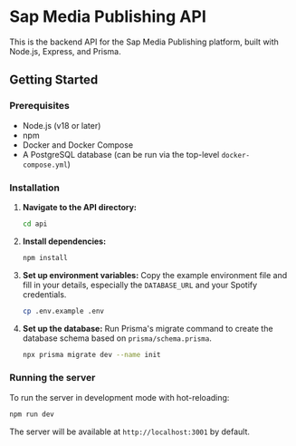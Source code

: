 # Sap Media Publishing API

This is the backend API for the Sap Media Publishing platform, built with Node.js, Express, and Prisma.

## Getting Started

### Prerequisites

- Node.js (v18 or later)
- npm
- Docker and Docker Compose
- A PostgreSQL database (can be run via the top-level `docker-compose.yml`)

### Installation

1.  **Navigate to the API directory:**
    ```bash
    cd api
    ```

2.  **Install dependencies:**
    ```bash
    npm install
    ```

3.  **Set up environment variables:**
    Copy the example environment file and fill in your details, especially the `DATABASE_URL` and your Spotify credentials.
    ```bash
    cp .env.example .env
    ```

4.  **Set up the database:**
    Run Prisma's migrate command to create the database schema based on `prisma/schema.prisma`.
    ```bash
    npx prisma migrate dev --name init
    ```

### Running the server

To run the server in development mode with hot-reloading:

```bash
npm run dev
```

The server will be available at `http://localhost:3001` by default.